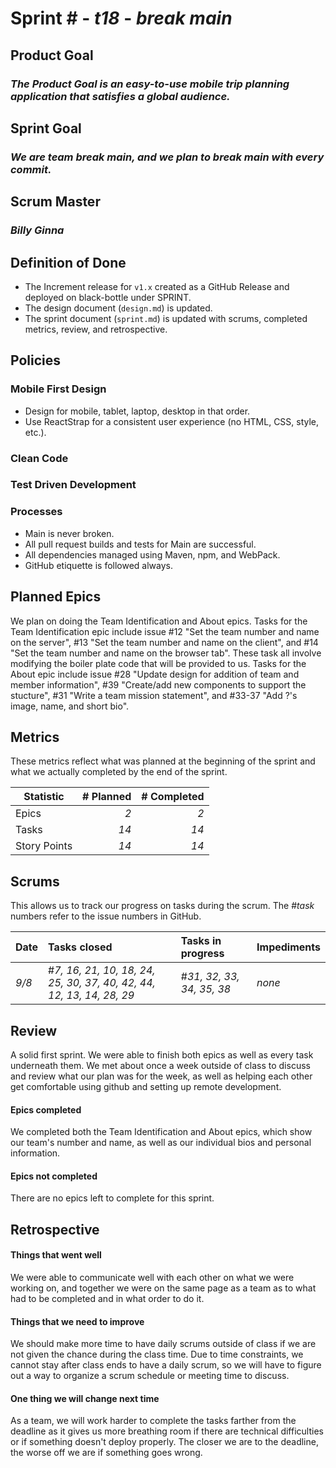 # Sprint # - *t18* - *break main*

## Product Goal
### *The Product Goal is an easy-to-use mobile trip planning application that satisfies a global audience.*

## Sprint Goal
### *We are team break main, and we plan to break main with every commit.*

## Scrum Master
### *Billy Ginna*

## Definition of Done

* The Increment release for `v1.x` created as a GitHub Release and deployed on black-bottle under SPRINT.
* The design document (`design.md`) is updated.
* The sprint document (`sprint.md`) is updated with scrums, completed metrics, review, and retrospective.


## Policies

### Mobile First Design
* Design for mobile, tablet, laptop, desktop in that order.
* Use ReactStrap for a consistent user experience (no HTML, CSS, style, etc.).

### Clean Code

### Test Driven Development

### Processes
* Main is never broken. 
* All pull request builds and tests for Main are successful.
* All dependencies managed using Maven, npm, and WebPack.
* GitHub etiquette is followed always.


## Planned Epics

We plan on doing the Team Identification and About epics. Tasks for the Team Identification epic include issue #12 "Set the team number and name on the server", #13 "Set the team number and name on the client", and #14 "Set the team number and name on the browser tab". These task all involve modifying the boiler plate code that will be provided to us. Tasks for the About epic include issue #28 "Update design for addition of team and member information", #39 "Create/add new components to support the stucture", #31 "Write a team mission statement", and #33-37 "Add ?'s image, name, and short bio".

## Metrics

These metrics reflect what was planned at the beginning of the sprint and what we actually completed by the end of the sprint.

| Statistic | # Planned | # Completed |
| --- | ---: | ---: |
| Epics | *2* | *2* |
| Tasks |  *14*   | *14* | 
| Story Points |  *14*  | *14* | 


## Scrums

This allows us to track our progress on tasks during the scrum.
The #*task* numbers refer to the issue numbers in GitHub.

| Date | Tasks closed  | Tasks in progress | Impediments |
| :--- | :--- | :--- | :--- |
| *9/8* | #*7, 16, 21, 10, 18, 24, 25, 30, 37, 40, 42, 44, 12, 13, 14, 28, 29* | #*31, 32, 33, 34, 35, 38* | *none* | 



## Review

A solid first sprint. We were able to finish both epics as well as every task underneath them. We met about once a week outside of class to discuss and review what our plan was for the week, as well as helping each other get comfortable using github and setting up remote development.

#### Epics completed  

We completed both the Team Identification and About epics, which show our team's number and name, as well as our individual bios and personal information.

#### Epics not completed 

There are no epics left to complete for this sprint.


## Retrospective

#### Things that went well

We were able to communicate well with each other on what we were working on, and together we were on the same page as a team as to what had to be completed and in what order to do it.

#### Things that we need to improve

We should make more time to have daily scrums outside of class if we are not given the chance during the class time. Due to time constraints, we cannot stay after class ends to have a daily scrum, so we will have to figure out a way to organize a scrum schedule or meeting time to discuss.

#### One thing we will change next time

As a team, we will work harder to complete the tasks farther from the deadline as it gives us more breathing room if there are technical difficulties or if something doesn't deploy properly. The closer we are to the deadline, the worse off we are if something goes wrong.

